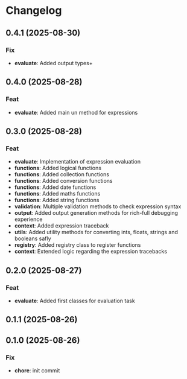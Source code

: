 # Changelog

## 0.4.1 (2025-08-30)

### Fix

- **evaluate**: Added output types+

## 0.4.0 (2025-08-28)

### Feat

- **evaluate**: Added main un method for expressions

## 0.3.0 (2025-08-28)

### Feat

- **evaluate**: Implementation of expression evaluation
- **functions**: Added logical functions
- **functions**: Added collection functions
- **functions**: Added conversion functions
- **functions**: Added date functions
- **functions**: Added maths functions
- **functions**: Added string functions
- **validation**: Multiple validation methods to check expression syntax
- **output**: Added output generation methods for rich-full debugging experience
- **context**: Added expression traceback
- **utils**: Added utility methods for converting ints, floats, strings and booleans safly
- **registry**: Added registry class to register functions
- **context**: Extended logic regarding the expression tracebacks

## 0.2.0 (2025-08-27)

### Feat

- **evaluate**: Added first classes for evaluation task

## 0.1.1 (2025-08-26)

## 0.1.0 (2025-08-26)

### Fix

- **chore**: init commit

